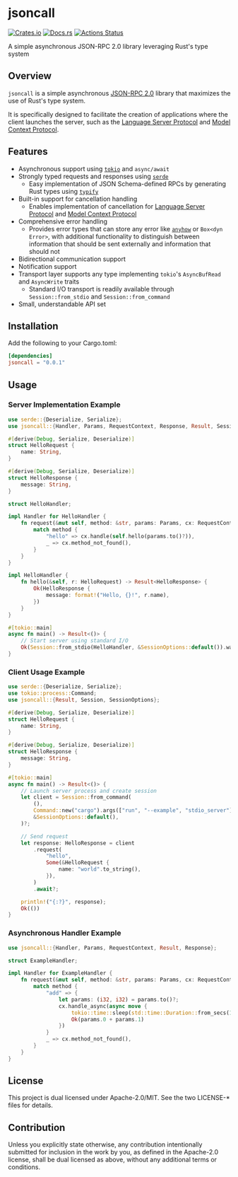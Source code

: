 # jsoncall

[![Crates.io](https://img.shields.io/crates/v/jsoncall.svg)](https://crates.io/crates/jsoncall)
[![Docs.rs](https://docs.rs/jsoncall/badge.svg)](https://docs.rs/jsoncall/)
[![Actions Status](https://github.com/frozenlib/jsoncall/workflows/CI/badge.svg)](https://github.com/frozenlib/jsoncall/actions)

A simple asynchronous JSON-RPC 2.0 library leveraging Rust's type system

## Overview

`jsoncall` is a simple asynchronous [JSON-RPC 2.0] library that maximizes the use of Rust's type system.

It is specifically designed to facilitate the creation of applications where the client launches the server, such as the [Language Server Protocol] and [Model Context Protocol].

## Features

- Asynchronous support using [`tokio`] and `async/await`
- Strongly typed requests and responses using [`serde`]
  - Easy implementation of JSON Schema-defined RPCs by generating Rust types using [`typify`]
- Built-in support for cancellation handling
  - Enables implementation of cancellation for [Language Server Protocol] and [Model Context Protocol]
- Comprehensive error handling
  - Provides error types that can store any error like [`anyhow`] or `Box<dyn Error>`, with additional functionality to distinguish between information that should be sent externally and information that should not
- Bidirectional communication support
- Notification support
- Transport layer supports any type implementing `tokio`'s `AsyncBufRead` and `AsyncWrite` traits
  - Standard I/O transport is readily available through `Session::from_stdio` and `Session::from_command`
- Small, understandable API set

## Installation

Add the following to your Cargo.toml:

```toml
[dependencies]
jsoncall = "0.0.1"
```

## Usage

### Server Implementation Example

```rust
use serde::{Deserialize, Serialize};
use jsoncall::{Handler, Params, RequestContext, Response, Result, Session, SessionOptions};

#[derive(Debug, Serialize, Deserialize)]
struct HelloRequest {
    name: String,
}

#[derive(Debug, Serialize, Deserialize)]
struct HelloResponse {
    message: String,
}

struct HelloHandler;

impl Handler for HelloHandler {
    fn request(&mut self, method: &str, params: Params, cx: RequestContext) -> Result<Response> {
        match method {
            "hello" => cx.handle(self.hello(params.to()?)),
            _ => cx.method_not_found(),
        }
    }
}

impl HelloHandler {
    fn hello(&self, r: HelloRequest) -> Result<HelloResponse> {
        Ok(HelloResponse {
            message: format!("Hello, {}!", r.name),
        })
    }
}

#[tokio::main]
async fn main() -> Result<()> {
    // Start server using standard I/O
    Ok(Session::from_stdio(HelloHandler, &SessionOptions::default()).wait().await?)
}
```

### Client Usage Example

```rust
use serde::{Deserialize, Serialize};
use tokio::process::Command;
use jsoncall::{Result, Session, SessionOptions};

#[derive(Debug, Serialize, Deserialize)]
struct HelloRequest {
    name: String,
}

#[derive(Debug, Serialize, Deserialize)]
struct HelloResponse {
    message: String,
}

#[tokio::main]
async fn main() -> Result<()> {
    // Launch server process and create session
    let client = Session::from_command(
        (),
        Command::new("cargo").args(["run", "--example", "stdio_server"]),
        &SessionOptions::default(),
    )?;

    // Send request
    let response: HelloResponse = client
        .request(
            "hello",
            Some(&HelloRequest {
                name: "world".to_string(),
            }),
        )
        .await?;

    println!("{:?}", response);
    Ok(())
}
```

### Asynchronous Handler Example

```rust
use jsoncall::{Handler, Params, RequestContext, Result, Response};

struct ExampleHandler;

impl Handler for ExampleHandler {
    fn request(&mut self, method: &str, params: Params, cx: RequestContext) -> Result<Response> {
        match method {
            "add" => {
                let params: (i32, i32) = params.to()?;
                cx.handle_async(async move {
                    tokio::time::sleep(std::time::Duration::from_secs(1)).await;
                    Ok(params.0 + params.1)
                })
            }
            _ => cx.method_not_found(),
        }
    }
}
```

## License

This project is dual licensed under Apache-2.0/MIT. See the two LICENSE-\* files for details.

## Contribution

Unless you explicitly state otherwise, any contribution intentionally submitted for inclusion in the work by you, as defined in the Apache-2.0 license, shall be dual licensed as above, without any additional terms or conditions.

[JSON-RPC 2.0]: https://www.jsonrpc.org/specification
[`tokio`]: https://github.com/tokio-rs/tokio
[`serde`]: https://github.com/serde-rs/serde
[`typify`]: https://github.com/oxidecomputer/typify
[`anyhow`]: https://github.com/dtolnay/anyhow
[Language Server Protocol]: https://microsoft.github.io/language-server-protocol/
[Model Context Protocol]: https://modelcontextprotocol.io/introduction
